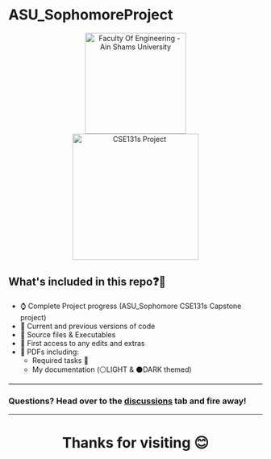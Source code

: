 # ASU_SophomoreProject
<div id="header" align="center">
  <img src="https://eng.asu.edu.eg/img/logo.png" title="Faculty Of Engineering - Ain Shams University" width="200"/>
</div>

<div id="header2" align="center">
  <img src="https://i.ibb.co/GpwMLTD/cse131.png" title="CSE131s Project" width="250"/>
</div>


## What's included in this repo❓🤔

- ⌚ Complete Project progress (ASU_Sophomore CSE131s Capstone project)
- 📅 Current and previous versions of code
- 📂 Source files & Executables
- 📝 First access to any edits and extras
- 📃 PDFs including:
     - Required tasks 📑
     - My documentation (⚪LIGHT & ⚫DARK themed)
___________________________________________________________________
### **Questions?** Head over to the [discussions](https://github.com/dizzydroid/ASU_SophomoreProject/discussions) tab and fire away!
___________________________________________________________________

<h1 align="center">Thanks for visiting 😊</h1>




